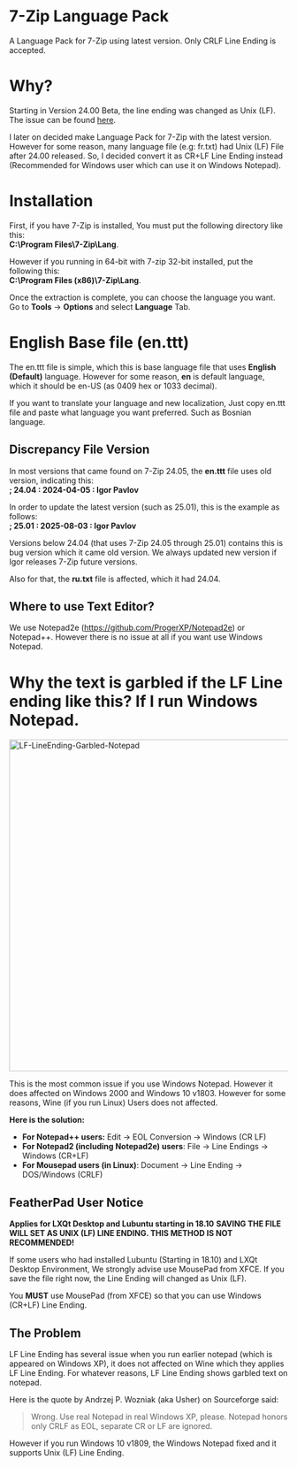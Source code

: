 # 7-Zip Language Pack
A Language Pack for 7-Zip using latest version.
Only CRLF Line Ending is accepted.

# Why?
Starting in Version 24.00 Beta, the line ending was changed as Unix (LF).
The issue can be found [here](https://github.com/ip7z/7zip/issues/14).

I later on decided make Language Pack for 7-Zip with the latest version. However for some reason, many language file (e.g: fr.txt) had Unix (LF) File after 24.00 released. So, I decided convert it as CR+LF Line Ending instead (Recommended for Windows user which can use it on Windows Notepad).

# Installation
First, if you have 7-Zip is installed, You must put the following directory like this:<br/>
**C:\Program Files\7-Zip\Lang**.

However if you running in 64-bit with 7-zip 32-bit installed, put the following this:<br/>
**C:\Program Files (x86)\7-Zip\Lang**.

Once the extraction is complete, you can choose the language you want. Go to **Tools** -> **Options** and select **Language** Tab.

# English Base file (en.ttt)
The en.ttt file is simple, which this is base language file that uses **English (Default)** language. However for some reason, **en** is default language, which it should be en-US (as 0409 hex or 1033 decimal).

If you want to translate your language and new localization, Just copy en.ttt file and paste what language you want preferred. Such as Bosnian language.

## Discrepancy File Version
In most versions that came found on 7-Zip 24.05, the **en.ttt** file uses old version, indicating this:<br/>
**; 24.04 : 2024-04-05 : Igor Pavlov**

In order to update the latest version (such as 25.01), this is the example as follows:<br/>
**; 25.01 : 2025-08-03 : Igor Pavlov**

Versions below 24.04 (that uses 7-Zip 24.05 through 25.01) contains this is bug version which it came old version. We always updated new version if Igor releases 7-Zip future versions.

Also for that, the **ru.txt** file is affected, which it had 24.04.

## Where to use Text Editor?
We use Notepad2e (https://github.com/ProgerXP/Notepad2e) or Notepad++. However there is no issue at all if you want use Windows Notepad.

# Why the text is garbled if the LF Line ending like this? If I run Windows Notepad.
<img width="800" height="600" alt="LF-LineEnding-Garbled-Notepad" src="https://github.com/user-attachments/assets/71a0bb6d-5399-42c8-965a-2245c3d77107" />

This is the most common issue if you use Windows Notepad. However it does affected on Windows 2000 and Windows 10 v1803. However for some reasons, Wine (if you run Linux) Users does not affected.

**Here is the solution:**
* **For Notepad++ users:** Edit -> EOL Conversion -> Windows (CR LF)
* **For Notepad2 (including Notepad2e) users**: File -> Line Endings -> Windows (CR+LF)
* **For Mousepad users (in Linux)**: Document -> Line Ending -> DOS/Windows (CRLF)

## FeatherPad User Notice
**Applies for LXQt Desktop and Lubuntu starting in 18.10**
**SAVING THE FILE WILL SET AS UNIX (LF) LINE ENDING. THIS METHOD IS NOT RECOMMENDED!**

If some users who had installed Lubuntu (Starting in 18.10) and LXQt Desktop Environment, We strongly advise use MousePad from XFCE. If you save the file right now, the Line Ending will changed as Unix (LF).

You **MUST** use MousePad (from XFCE) so that you can use Windows (CR+LF) Line Ending.

## The Problem
LF Line Ending has several issue when you run earlier notepad (which is appeared on Windows XP), it does not affected on Wine which they applies LF Line Ending. For whatever reasons, LF Line Ending shows garbled text on notepad.

Here is the quote by Andrzej P. Wozniak (aka Usher) on Sourceforge said:
> Wrong. Use real Notepad in real Windows XP, please. Notepad honors only CRLF as EOL, separate CR or LF are ignored.

However if you run Windows 10 v1809, the Windows Notepad fixed and it supports Unix (LF) Line Ending.
